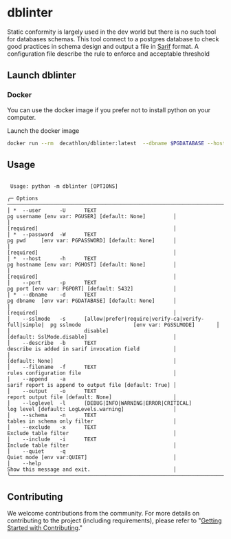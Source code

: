 # dblinter

Static conformity is largely used in the dev world but there is no such tool for databases schemas.
This tool connect to a postgres database to check good practices in schema design and output a file in [Sarif][2] format.
A configuration file describe the rule to enforce and acceptable threshold

## Launch dblinter

### Docker

You can use the docker image if you prefer not to install python on your computer.

Launch the docker image

```sh
docker run --rm  decathlon/dblinter:latest  --dbname $PGDATABASE --host $PGHOST --user $PGUSER --password $PGPASSWORD --port $PGPORT
```

## Usage

```shell

 Usage: python -m dblinter [OPTIONS]

╭─ Options ─────────────────────────────────────────────────────────────────────────────────────────────────────────────────────────╮
│ *  --user      -U      TEXT                                                 pg username [env var: PGUSER] [default: None]         │
│                                                                             [required]                                            │
│ *  --password  -W      TEXT                                                 pg pwd     [env var: PGPASSWORD] [default: None]      │
│                                                                             [required]                                            │
│ *  --host      -h      TEXT                                                 pg hostname [env var: PGHOST] [default: None]         │
│                                                                             [required]                                            │
│    --port      -p      TEXT                                                 pg port [env var: PGPORT] [default: 5432]             │
│ *  --dbname    -d      TEXT                                                 pg dbname  [env var: PGDATABASE] [default: None]      │
│                                                                             [required]                                            │
│    --sslmode   -s      [allow|prefer|require|verify-ca|verify-full|simple|  pg sslmode                 [env var: PGSSLMODE]       │
│                        disable]                                             [default: SslMode.disable]                            │
│    --describe  -b      TEXT                                                 describe is added in sarif invocation field           │
│                                                                             [default: None]                                       │
│    --filename  -f      TEXT                                                 rules configuration file                              │
│    --append    -a                                                           sarif report is append to output file [default: True] │
│    --output    -o      TEXT                                                 report output file [default: None]                    │
│    --loglevel  -l      [DEBUG|INFO|WARNING|ERROR|CRITICAL]                  log level [default: LogLevels.warning]                │
│    --schema    -n      TEXT                                                 tables in schema only filter                          │
│    --exclude   -x      TEXT                                                 Exclude table filter                                  │
│    --include   -i      TEXT                                                 Include table filter                                  │
│    --quiet     -q                                                           Quiet mode [env var:QUIET]                            │
│    --help                                                                   Show this message and exit.                           │
╰───────────────────────────────────────────────────────────────────────────────────────────────────────────────────────────────────╯

```



## Contributing

We welcome contributions from the community. For more details on contributing to the project (including requirements), please refer to "[Getting Started with Contributing](CONTRIBUTING.md)."

<!--
Links
-->
[2]: https://docs.oasis-open.org/sarif/sarif/v2.1.0/sarif-v2.1.0.html
